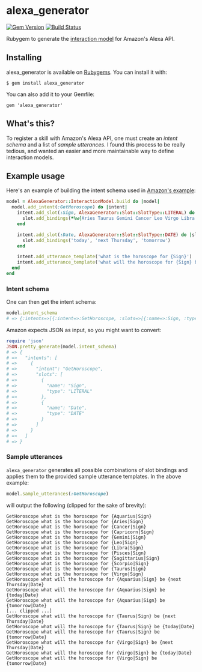 # alexa_generator

[![Gem Version](https://badge.fury.io/rb/alexa_generator.svg)](http://badge.fury.io/rb/alexa_generator)
[![Build Status](https://travis-ci.org/sidoh/alexa_generator.svg)](https://travis-ci.org/sidoh/alexa_generator)

Rubygem to generate the [interaction model](https://developer.amazon.com/public/solutions/alexa/alexa-skills-kit/docs/alexa-skills-kit-interaction-model-reference) for Amazon's Alexa API.

## Installing

alexa_generator is available on [Rubygems](https://rubygems.org). You can install it with:

```
$ gem install alexa_generator
```

You can also add it to your Gemfile:

```
gem 'alexa_generator'
```

## What's this?

To register a skill with Amazon's Alexa API, one must create an *intent schema* and a list of *sample utterances*. I found this process to be really tedious, and wanted an easier and more maintainable way to define interaction models.

## Example usage

Here's an example of building the intent schema used in [Amazon's example](https://developer.amazon.com/public/solutions/alexa/alexa-skills-kit/docs/alexa-skills-kit-interaction-model-reference):

```ruby
model = AlexaGenerator::InteractionModel.build do |model|
  model.add_intent(:GetHoroscope) do |intent|
    intent.add_slot(:Sign, AlexaGenerator::Slot::SlotType::LITERAL) do |slot|
      slot.add_bindings(*%w{Aries Taurus Gemini Cancer Leo Virgo Libra Scorpio Sagittarius Capricorn Aquarius Pisces})
    end

    intent.add_slot(:Date, AlexaGenerator::Slot::SlotType::DATE) do |slot|
      slot.add_bindings('today', 'next Thursday', 'tomorrow')
    end

    intent.add_utterance_template('what is the horoscope for {Sign}')
    intent.add_utterance_template('what will the horoscope for {Sign} be {Date}')
  end
end
```

### Intent schema

One can then get the intent schema:

```ruby
model.intent_schema
# => {:intents=>[{:intent=>:GetHoroscope, :slots=>[{:name=>:Sign, :type=>:LITERAL}, {:name=>:Date, :type=>:DATE}]}]}
```

Amazon expects JSON as input, so you might want to convert:

```ruby
require 'json'
JSON.pretty_generate(model.intent_schema)
# => {
# =>   "intents": [
# =>     {
# =>       "intent": "GetHoroscope",
# =>       "slots": [
# =>         {
# =>           "name": "Sign",
# =>           "type": "LITERAL"
# =>         },
# =>         {
# =>           "name": "Date",
# =>           "type": "DATE"
# =>         }
# =>       ]
# =>     }
# =>   ]
# => }
```

### Sample utterances

`alexa_generator` generates all possible combinations of slot bindings and applies them to the provided sample utterance templates. In the above example:

```ruby
model.sample_utterances(:GetHoroscope)
```

will output the following (clipped for the sake of brevity):

```
GetHoroscope what is the horoscope for {Aquarius|Sign}
GetHoroscope what is the horoscope for {Aries|Sign}
GetHoroscope what is the horoscope for {Cancer|Sign}
GetHoroscope what is the horoscope for {Capricorn|Sign}
GetHoroscope what is the horoscope for {Gemini|Sign}
GetHoroscope what is the horoscope for {Leo|Sign}
GetHoroscope what is the horoscope for {Libra|Sign}
GetHoroscope what is the horoscope for {Pisces|Sign}
GetHoroscope what is the horoscope for {Sagittarius|Sign}
GetHoroscope what is the horoscope for {Scorpio|Sign}
GetHoroscope what is the horoscope for {Taurus|Sign}
GetHoroscope what is the horoscope for {Virgo|Sign}
GetHoroscope what will the horoscope for {Aquarius|Sign} be {next Thursday|Date}
GetHoroscope what will the horoscope for {Aquarius|Sign} be {today|Date}
GetHoroscope what will the horoscope for {Aquarius|Sign} be {tomorrow|Date}
[... clipped ...]
GetHoroscope what will the horoscope for {Taurus|Sign} be {next Thursday|Date}
GetHoroscope what will the horoscope for {Taurus|Sign} be {today|Date}
GetHoroscope what will the horoscope for {Taurus|Sign} be {tomorrow|Date}
GetHoroscope what will the horoscope for {Virgo|Sign} be {next Thursday|Date}
GetHoroscope what will the horoscope for {Virgo|Sign} be {today|Date}
GetHoroscope what will the horoscope for {Virgo|Sign} be {tomorrow|Date}
```
